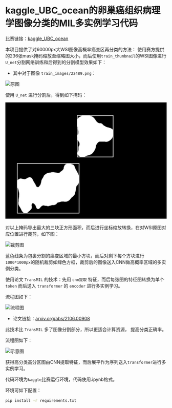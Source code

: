 # kaggle_UBC_ocean的卵巢癌组织病理学图像分类的MIL多实例学习代码

比赛链接：[kaggle_UBC_ocean](https://www.kaggle.com/competitions/UBC-OCEAN)

本项目提供了对60000px大WSI图像高概率癌变区再分类的方法：
使用赛方提供的236张mask掩码缩放至缩略图大小，而后使用`train_thumbnail`的WSI图像进行`U_net`分割网络训练和后得到的分割模型效果如下：

- 其中对于图像 `train_images/22489.png`：

![原图](/oring.png)

  使用 `U_net` 进行分割后，得到如下掩码：

![分割掩码](kaggle_UBC-OCEAN-MIL/mask.png)

  对以上掩码导出最大的三块正方形面积，而后进行坐标缩放转换，在对WSI原图对应位置进行裁剪，如下图：

![裁剪图](/WSI_crop.png)

  蓝色线条为包裹分割的癌变区域的最小方块，而后对剩下每个方块进行`1000*1000px`的随机裁剪如绿色方框，裁剪后的图像送入CNN做高概率区域的多实例分类。

使用论文 `TransMIL` 的技术：先用 `cnn提取` 特征，而后每张图的特征图转换为单个 `token` 而后送入 `transformer` 的 `encoder` 进行多实例学习。

流程图如下：

![流程图](/paper1.png)

- 论文链接：[arxiv.org/abs/2106.00908](https://arxiv.org/abs/2106.00908)

此技术比 `TransMIL` 多了图像分割部分，所以更适合计算资源， 提高分类正确率。

流程图如下：

![示意图](/paper2.png)

获得高分类高分区图由CNN提取特征，而后展平作为序列送入`transformer`进行多实例学习。

代码环境为`kaggle`比赛运行环境，代码使用.ipynb格式。

环境可如下配置：
```bash
pip install -r requirements.txt
